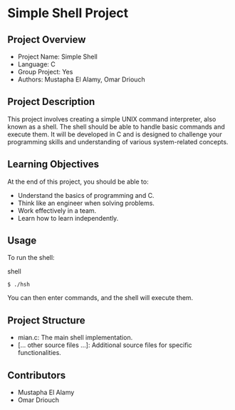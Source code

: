 # Simple Shell Project

## Project Overview
+ Project Name: Simple Shell
+ Language: C
+ Group Project: Yes
+ Authors: Mustapha El Alamy, Omar Driouch

## Project Description
This project involves creating a simple UNIX command interpreter, also known as a shell. The shell should be able to handle basic commands and execute them. It will be developed in C and is designed to challenge your programming skills and understanding of various system-related concepts.

## Learning Objectives
At the end of this project, you should be able to:

+ Understand the basics of programming and C.
+ Think like an engineer when solving problems.
+ Work effectively in a team.
+ Learn how to learn independently.
  
## Usage
To run the shell:

shell
```
$ ./hsh
```
You can then enter commands, and the shell will execute them.

## Project Structure
+ mian.c: The main shell implementation.
+ [... other source files ...]: Additional source files for specific functionalities.


## Contributors
+ Mustapha El Alamy
+ Omar Driouch

